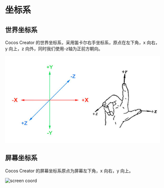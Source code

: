 # 坐标系

## 世界坐标系

Cocos Creator 的世界坐标系，采用笛卡尔右手坐标系，原点在左下角，x 向右，y 向上，z 向外，同时我们使用-z轴为正前方朝向。

![right hand](coord/right_hand.png)

## 屏幕坐标系

Cocos Creator 的屏幕坐标系原点为屏幕左下角，x 向右，y 向上。

![screen coord](coord/sscoord-01.png)
